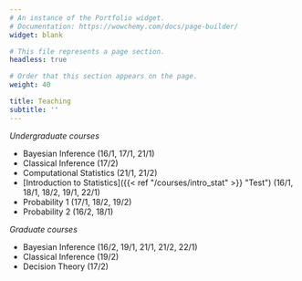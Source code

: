 ```yaml
---
# An instance of the Portfolio widget.
# Documentation: https://wowchemy.com/docs/page-builder/
widget: blank

# This file represents a page section.
headless: true

# Order that this section appears on the page.
weight: 40

title: Teaching
subtitle: ''
---
```


*Undergraduate courses*
- Bayesian Inference (16/1, 17/1, 21/1)
- Classical Inference (17/2)
- Computational Statistics (21/1, 21/2)
- [Introduction to Statistics]({{< ref "/courses/intro_stat" >}} "Test") (16/1, 18/1, 18/2, 19/1, 22/1)
- Probability 1 (17/1, 18/2, 19/2)
- Probability 2 (16/2, 18/1)

*Graduate courses*
- Bayesian Inference (16/2, 19/1, 21/1, 21/2, 22/1)
- Classical Inference (19/2)
- Decision Theory (17/2)
